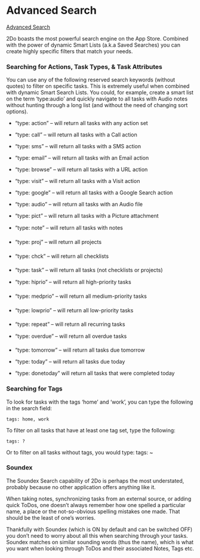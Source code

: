 # Advanced Search



[Advanced Search](https://www.2doapp.com/advanced-search/)

2Do boasts the most powerful search engine on the App Store. Combined with the power of dynamic Smart Lists (a.k.a Saved Searches) you can create highly specific filters that match your needs.

### Searching for Actions, Task Types, & Task Attributes

You can use any of the following reserved search keywords (without quotes) to filter on specific tasks. This is extremely useful when combined with dynamic Smart Search Lists. You could, for example, create a smart list on the term ‘type:audio’ and quickly navigate to all tasks with Audio notes without hunting through a long list (and without the need of changing sort options).

- “type: action” – will return all tasks with any action set
- “type: call” – will return all tasks with a Call action
- “type: sms” – will return all tasks with a SMS action
- “type: email” – will return all tasks with an Email action
- “type: browse” – will return all tasks with a URL action
- “type: visit” – will return all tasks with a Visit action
- “type: google” – will return all tasks with a Google Search action


- “type: audio” – will return all tasks with an Audio file
- “type: pict” – will return all tasks with a Picture attachment
- “type: note” – will return all tasks with notes


- “type: proj” – will return all projects
- “type: chck” – will return all checklists
- “type: task” – will return all tasks (not checklists or projects)


- “type: hiprio” – will return all high-priority tasks
- “type: medprio” – will return all medium-priority tasks
- “type: lowprio” – will return all low-priority tasks


- “type: repeat” – will return all recurring tasks
- “type: overdue” – will return all overdue tasks
- “type: tomorrow” – will return all tasks due tomorrow
- “type: today” – will return all tasks due today
- “type: donetoday” will return all tasks that were completed today

### Searching for Tags

To look for tasks with the tags ‘home’ and ‘work’, you can type the following in the search field:

```
tags: home, work
```

To filter on all tasks that have at least one tag set, type the following:

```
tags: ?
```

Or to filter on all tasks without tags, you would type:
tags: ~

### Soundex

The Soundex Search capability of 2Do is perhaps the most understated, probably because no other application offers anything like it.

When taking notes, synchronizing tasks from an external source, or adding quick ToDos, one doesn’t always remember how one spelled a particular name, a place or the not-so-obvious spelling mistakes one made. That should be the least of one’s worries.

Thankfully with Soundex (which is ON by default and can be switched OFF) you don’t need to worry about all this when searching through your tasks. Soundex matches on similar sounding words (thus the name), which is what you want when looking through ToDos and their associated Notes, Tags etc.